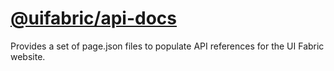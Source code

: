 # [@uifabric/api-docs](http://dev.microsoft.com/fabric)

Provides a set of page.json files to populate API references for the UI Fabric website.
